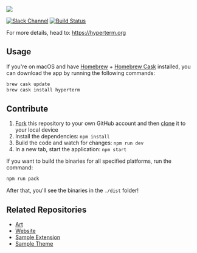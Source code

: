 ![](https://github.com/zeit/hyperterm-art/blob/master/branding/HyperTerm-banner.png)

[![Slack Channel](https://zeit-slackin.now.sh/badge.svg)](https://zeit.chat/)
[![Build Status](https://travis-ci.org/zeit/hyperterm.svg?branch=master)](https://travis-ci.org/zeit/hyperterm)

For more details, head to: https://hyperterm.org

## Usage

If you're on macOS and have [Homebrew](http://brew.sh/) + [Homebrew Cask](https://caskroom.github.io/) installed, you can download the app by running the following commands:

```bash
brew cask update
brew cask install hyperterm
```

## Contribute

1. [Fork](https://help.github.com/articles/fork-a-repo/) this repository to your own GitHub account and then [clone](https://help.github.com/articles/cloning-a-repository/) it to your local device
2. Install the dependencies: `npm install`
3. Build the code and watch for changes: `npm run dev`
4. In a new tab, start the application: `npm start`

If you want to build the binaries for all specified platforms, run the command:

```bash
npm run pack
```

After that, you'll see the binaries in the `./dist` folder!

## Related Repositories

- [Art](https://github.com/zeit/hyperterm-art)
- [Website](https://github.com/zeit/hyperterm-website)
- [Sample Extension](https://github.com/zeit/hyperpower)
- [Sample Theme]( https://github.com/zeit/hyperyellow)
